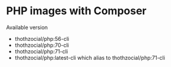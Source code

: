 # PHP images with Composer

Available version
- thothzocial/php:56-cli
- thothzocial/php:70-cli
- thothzocial/php:71-cli
- thothzocial/php:latest-cli which alias to thothzocial/php:71-cli
